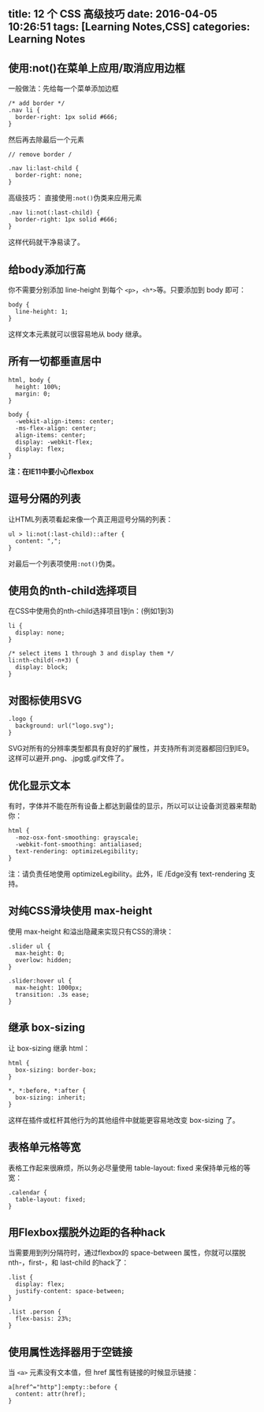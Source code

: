 title: 12 个 CSS 高级技巧
date: 2016-04-05 10:26:51
tags: [Learning Notes,CSS]
categories: Learning Notes 
---
## 使用:not()在菜单上应用/取消应用边框
一般做法：先给每一个菜单添加边框
```
/* add border */
.nav li {
  border-right: 1px solid #666;
}
```
然后再去除最后一个元素    
```
// remove border /

.nav li:last-child {
  border-right: none;
}
```

高级技巧：
直接使用`:not()`伪类来应用元素    
```
.nav li:not(:last-child) {
  border-right: 1px solid #666;
}
```
这样代码就干净易读了。

## 给body添加行高
你不需要分别添加 line-height 到每个 `<p>`，`<h*>`等。只要添加到 body 即可：    
```
body {
  line-height: 1;
}
```
这样文本元素就可以很容易地从 body 继承。

## 所有一切都垂直居中

```
html, body {
  height: 100%;
  margin: 0;
}

body {
  -webkit-align-items: center;  
  -ms-flex-align: center;  
  align-items: center;
  display: -webkit-flex;
  display: flex;
}
```
**注：在IE11中要小心flexbox**

## 逗号分隔的列表
让HTML列表项看起来像一个真正用逗号分隔的列表：
```
ul > li:not(:last-child)::after {
  content: ",";
}
```
对最后一个列表项使用`:not()`伪类。

## 使用负的nth-child选择项目
在CSS中使用负的nth-child选择项目1到n：(例如1到3)
```
li {
  display: none;
}

/* select items 1 through 3 and display them */
li:nth-child(-n+3) {
  display: block;
}
```

## 对图标使用SVG
```
.logo {
  background: url("logo.svg");
}
```
SVG对所有的分辨率类型都具有良好的扩展性，并支持所有浏览器都回归到IE9。这样可以避开.png、.jpg或.gif文件了。

## 优化显示文本
有时，字体并不能在所有设备上都达到最佳的显示，所以可以让设备浏览器来帮助你：    
```
html {
  -moz-osx-font-smoothing: grayscale;
  -webkit-font-smoothing: antialiased;
  text-rendering: optimizeLegibility;
}
```
注：请负责任地使用 optimizeLegibility。此外，IE /Edge没有 text-rendering 支持。

## 对纯CSS滑块使用 max-height
使用 max-height 和溢出隐藏来实现只有CSS的滑块：    
```
.slider ul {
  max-height: 0;
  overlow: hidden;
}

.slider:hover ul {
  max-height: 1000px;
  transition: .3s ease;
}
```

## 继承 box-sizing
让 box-sizing 继承 html：    
```
html {
  box-sizing: border-box;
}

*, *:before, *:after {
  box-sizing: inherit;
}
```
这样在插件或杠杆其他行为的其他组件中就能更容易地改变 box-sizing 了。

## 表格单元格等宽
表格工作起来很麻烦，所以务必尽量使用 table-layout: fixed 来保持单元格的等宽：    
```
.calendar {
  table-layout: fixed;
}
```

## 用Flexbox摆脱外边距的各种hack
当需要用到列分隔符时，通过flexbox的 space-between 属性，你就可以摆脱nth-，first-，和 last-child 的hack了：    
```
.list {
  display: flex;
  justify-content: space-between;
}

.list .person {
  flex-basis: 23%;
}
```

## 使用属性选择器用于空链接
当 `<a>` 元素没有文本值，但 href 属性有链接的时候显示链接：    
```
a[href^="http"]:empty::before {
  content: attr(href);
}
```